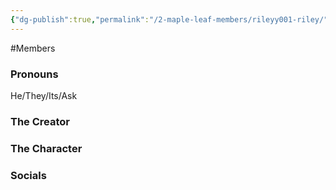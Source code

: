 ```yaml
---
{"dg-publish":true,"permalink":"/2-maple-leaf-members/rileyy001-riley/","created":"2024-11-25T13:31:32.738-05:00"}
---
```


#Members 
### Pronouns 
He/They/Its/Ask
### The Creator
### The Character
### Socials